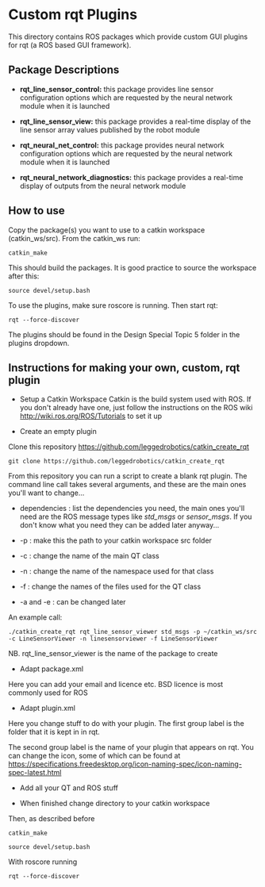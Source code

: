 # Custom rqt Plugins
This directory contains ROS packages which provide custom GUI plugins for rqt (a ROS based GUI framework). 


## Package Descriptions

* __rqt_line_sensor_control:__ this package provides line sensor configuration options which are requested by the neural network module when it is launched 

* __rqt_line_sensor_view:__ this package provides a real-time display of the line sensor array values published by the robot module

* __rqt_neural_net_control:__ this package provides neural network configuration options which are requested by the neural network module when it is launched

* __rqt_neural_network_diagnostics:__ this package provides a real-time display of outputs from the neural network module


## How to use

Copy the package(s) you want to use to a catkin workspace (catkin_ws/src).
From the catkin_ws run:
```
catkin_make
```
This should build the packages.
It is good practice to source the workspace after this:
```
source devel/setup.bash
```

To use the plugins, make sure roscore is running.
Then start rqt:
```
rqt --force-discover
```
The plugins should be found in the Design Special Topic 5 folder in the plugins dropdown.

## Instructions for making your own, custom, rqt plugin

* Setup a Catkin Workspace
Catkin is the build system used with ROS. If you don't already have one, just follow the instructions on the ROS wiki http://wiki.ros.org/ROS/Tutorials to set it up

* Create an empty plugin

Clone this repository https://github.com/leggedrobotics/catkin_create_rqt
```
git clone https://github.com/leggedrobotics/catkin_create_rqt
```
From this repository you can run a script to create a blank rqt plugin.
The command line call takes several arguments, and these are the main ones you'll want to change...
  
* dependencies : list the dependencies you need, the main ones you'll need are the ROS message types like *std_msgs* or *sensor_msgs*. If you don't know what you need they can be added later anyway... 
  
* -p : make this the path to your catkin workspace src folder
  
* -c : change the name of the main QT class
  
* -n : change the name of the namespace used for that class
  
* -f : change the names of the files used for the QT class
 
* -a and -e : can be changed later

An example call:
```
./catkin_create_rqt rqt_line_sensor_viewer std_msgs -p ~/catkin_ws/src -c LineSensorViewer -n linesensorviewer -f LineSensorViewer
```
NB. rqt_line_sensor_viewer is the name of the package to create

* Adapt package.xml

Here you can add your email and licence etc. BSD licence is most commonly used for ROS

* Adapt plugin.xml

Here you change stuff to do with your plugin. The first group label is the folder that it is kept in in rqt.

The second group label is the name of your plugin that appears on rqt. You can change the icon, some of which can be found at https://specifications.freedesktop.org/icon-naming-spec/icon-naming-spec-latest.html

* Add all your QT and ROS stuff

* When finished change directory to your catkin workspace

Then, as described before
```
catkin_make 
```
```
source devel/setup.bash
```
With roscore running 
```
rqt --force-discover
```
